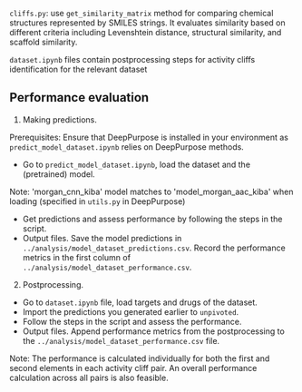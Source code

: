`cliffs.py`: use  `get_similarity_matrix` method for comparing chemical structures represented by SMILES strings. 
It evaluates similarity based on different criteria including Levenshtein distance, structural similarity, and scaffold similarity.

`dataset.ipynb` files contain postprocessing steps for activity cliffs identification for the relevant dataset

## Performance evaluation

1. Making predictions. 

Prerequisites:
Ensure that DeepPurpose is installed in your environment as `predict_model_dataset.ipynb` relies on DeepPurpose methods.

- Go to `predict_model_dataset.ipynb`, load the dataset and the (pretrained) model. 

Note: 'morgan_cnn_kiba' model matches to 'model_morgan_aac_kiba' when loading (specified in `utils.py` in DeepPurpose)

- Get predictions and assess performance by following the steps in the script. 
- Output files. Save the model predictions in `../analysis/model_dataset_predictions.csv`. Record the performance metrics in the first column of  `../analysis/model_dataset_performance.csv`.

2. Postprocessing. 
- Go to `dataset.ipynb` file, load targets and drugs of the dataset.
- Import the predictions you generated earlier to `unpivoted`.
- Follow the steps in the script and assess the performance. 
- Output files. Append performance metrics from the postprocessing to the `../analysis/model_dataset_performance.csv` file.

Note: The performance is calculated individually for both the first and second elements in each activity cliff pair. An overall performance calculation across all pairs is also feasible.
